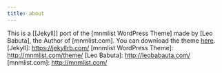 ```yaml
---
title: about
---
```

This is a [[Jekyll]] port of the [mnmlist WordPress Theme] made by [Leo Babuta], the Author of [mnmlist.com].
You can download the theme [here](https://github.com/bernikr/mnmlist-theme).
[Jekyll]: https://jekyllrb.com/
[mnmlist WordPress Theme]: http://mnmlist.com/theme/
[Leo Babuta]: http://leobabauta.com/
[mnmlist.com]: http://mnmlist.com/
